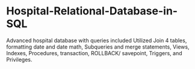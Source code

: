 # Hospital-Relational-Database-in-SQL
Advanced hospital database with queries included
Utilized Join 4 tables, formatting date and date math, Subqueries and merge statements, Views, Indexes, Procedures, transaction, ROLLBACK/ savepoint, Triggers, and Privileges.
